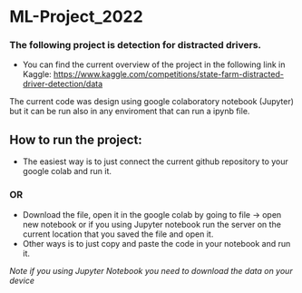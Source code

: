 # ML-Project_2022

### The following project is detection for distracted drivers.

- You can find the current overview of the project in the following link in Kaggle: https://www.kaggle.com/competitions/state-farm-distracted-driver-detection/data

The current code was design using google colaboratory notebook (Jupyter) but it can be run also in any enviroment that can run a ipynb file.

## How to run the project:
* The easiest way is to just connect the current github repository to your google colab and run it.

### OR

* Download the file, open it in the google colab by going to file -> open new notebook or if you using Jupyter notebook run the server on the current location that you saved the file and open it.
* Other ways is to just copy and paste the code in your notebook and run it.

*Note if you using Jupyter Notebook you need to download the data on your device*
